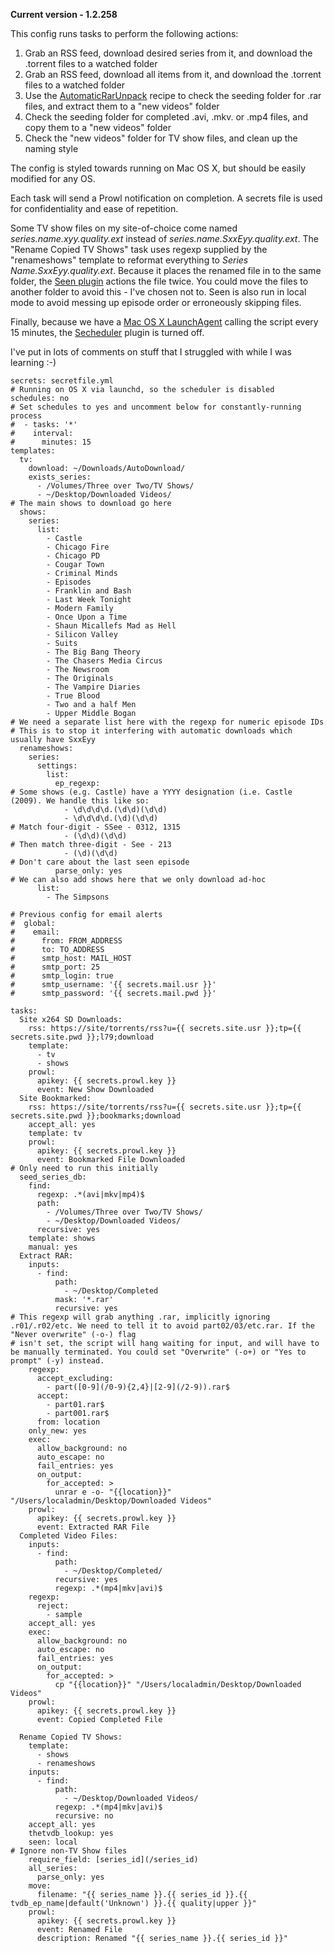 **Current version - 1.2.258**

This config runs tasks to perform the following actions:

1) Grab an RSS feed, download desired series from it, and download the .torrent files to a watched folder
2) Grab an RSS feed, download all items from it, and download the .torrent files to a watched folder
3) Use the [AutomaticRarUnpack](http://flexget.com/wiki/Cookbook/AutomaticRarUnpack) recipe to check the seeding folder for .rar files, and extract them to a "new videos" folder
4) Check the seeding folder for completed .avi, .mkv. or .mp4 files, and copy them to a "new videos" folder
5) Check the "new videos" folder for TV show files, and clean up the naming style

The config is styled towards running on Mac OS X, but should be easily modified for any OS.

Each task will send a Prowl notification on completion. A secrets file is used for confidentiality and ease of repetition.

Some TV show files on my site-of-choice come named *series.name.xyy.quality.ext* instead of *series.name.SxxEyy.quality.ext*. The "Rename Copied TV Shows" task uses regexp supplied by the "renameshows" template to reformat everything to *Series Name.SxxEyy.quality.ext*. Because it places the renamed file in to the same folder, the [Seen plugin](http://flexget.com/wiki/Plugins/seen) actions the file twice. You could move the files to another folder to avoid this - I've chosen not to. Seen is also run in local mode to avoid messing up episode order or erroneously skipping files.

Finally, because we have a [Mac OS X LaunchAgent](http://flexget.com/wiki/InstallWizard/OSX) calling the script every 15 minutes, the [Secheduler](http://flexget.com/wiki/Plugins/Daemon/scheduler) plugin is turned off.

I've put in lots of comments on stuff that I struggled with while I was learning :-)

```
secrets: secretfile.yml
# Running on OS X via launchd, so the scheduler is disabled
schedules: no
# Set schedules to yes and uncomment below for constantly-running process
#  - tasks: '*'
#    interval:
#      minutes: 15
templates:
  tv:
    download: ~/Downloads/AutoDownload/
    exists_series: 
      - /Volumes/Three over Two/TV Shows/
      - ~/Desktop/Downloaded Videos/
# The main shows to download go here
  shows:
    series:
      list:
        - Castle
        - Chicago Fire
        - Chicago PD
        - Cougar Town
        - Criminal Minds
        - Episodes
        - Franklin and Bash
        - Last Week Tonight
        - Modern Family
        - Once Upon a Time
        - Shaun Micallefs Mad as Hell
        - Silicon Valley
        - Suits
        - The Big Bang Theory
        - The Chasers Media Circus
        - The Newsroom
        - The Originals
        - The Vampire Diaries
        - True Blood
        - Two and a half Men
        - Upper Middle Bogan
# We need a separate list here with the regexp for numeric episode IDs
# This is to stop it interfering with automatic downloads which usually have SxxEyy
  renameshows:
    series:
      settings:
        list:
          ep_regexp:
# Some shows (e.g. Castle) have a YYYY designation (i.e. Castle (2009). We handle this like so:
            - \d\d\d\d.(\d\d)(\d\d)
            - \d\d\d\d.(\d)(\d\d)
# Match four-digit - SSee - 0312, 1315
            - (\d\d)(\d\d)
# Then match three-digit - See - 213
            - (\d)(\d\d)
# Don't care about the last seen episode
          parse_only: yes
# We can also add shows here that we only download ad-hoc
      list:
        - The Simpsons

# Previous config for email alerts
#  global:
#    email:
#      from: FROM_ADDRESS
#      to: TO_ADDRESS
#      smtp_host: MAIL_HOST
#      smtp_port: 25
#      smtp_login: true
#      smtp_username: '{{ secrets.mail.usr }}'
#      smtp_password: '{{ secrets.mail.pwd }}'

tasks:
  Site x264 SD Downloads:
    rss: https://site/torrents/rss?u={{ secrets.site.usr }};tp={{ secrets.site.pwd }};l79;download
    template: 
      - tv
      - shows
    prowl:
      apikey: {{ secrets.prowl.key }}
      event: New Show Downloaded
  Site Bookmarked:
    rss: https://site/torrents/rss?u={{ secrets.site.usr }};tp={{ secrets.site.pwd }};bookmarks;download
    accept_all: yes
    template: tv
    prowl:
      apikey: {{ secrets.prowl.key }}
      event: Bookmarked File Downloaded
# Only need to run this initially
  seed_series_db:
    find:
      regexp: .*(avi|mkv|mp4)$
      path: 
        - /Volumes/Three over Two/TV Shows/
        - ~/Desktop/Downloaded Videos/
      recursive: yes
    template: shows
    manual: yes
  Extract RAR:
    inputs:
      - find:
          path:
            - ~/Desktop/Completed
          mask: '*.rar'
          recursive: yes
# This regexp will grab anything .rar, implicitly ignoring .r01/.r02/etc. We need to tell it to avoid part02/03/etc.rar. If the "Never overwrite" (-o-) flag
# isn't set, the script will hang waiting for input, and will have to be manually terminated. You could set "Overwrite" (-o+) or "Yes to prompt" (-y) instead.
    regexp:
      accept_excluding:
        - part([0-9](/0-9){2,4}|[2-9](/2-9)).rar$
      accept:
        - part01.rar$
        - part001.rar$
      from: location
    only_new: yes
    exec:
      allow_background: no
      auto_escape: no
      fail_entries: yes
      on_output:
        for_accepted: >
          unrar e -o- "{{location}}" "/Users/localadmin/Desktop/Downloaded Videos"
    prowl:
      apikey: {{ secrets.prowl.key }}
      event: Extracted RAR File
  Completed Video Files:
    inputs:
      - find:
          path:
            - ~/Desktop/Completed/
          recursive: yes
          regexp: .*(mp4|mkv|avi)$
    regexp:
      reject:
        - sample
    accept_all: yes
    exec:
      allow_background: no
      auto_escape: no
      fail_entries: yes
      on_output:
        for_accepted: >
          cp "{{location}}" "/Users/localadmin/Desktop/Downloaded Videos"
    prowl:
      apikey: {{ secrets.prowl.key }}
      event: Copied Completed File

  Rename Copied TV Shows:
    template:
      - shows
      - renameshows
    inputs:
      - find:
          path:
            - ~/Desktop/Downloaded Videos/
          regexp: .*(mp4|mkv|avi)$
          recursive: no
    accept_all: yes
    thetvdb_lookup: yes
    seen: local
# Ignore non-TV Show files
    require_field: [series_id](/series_id)
    all_series:
      parse_only: yes
    move:
      filename: "{{ series_name }}.{{ series_id }}.{{ tvdb_ep_name|default('Unknown') }}.{{ quality|upper }}"
    prowl:
      apikey: {{ secrets.prowl.key }}
      event: Renamed File
      description: Renamed "{{ series_name }}.{{ series_id }}"
```